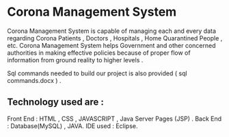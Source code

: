#                              Corona Management System
Corona Management System is capable of managing each and every data regarding Corona Patients , Doctors , Hospitals , Home Quarantined People ,  etc. Corona Management System helps Government and other concerned authorities in making effective policies because of proper flow of information from ground reality to higher levels .

Sql commands needed to build our project is also provided ( sql commands.docx ) .

## Technology used are :
Front End : HTML , CSS , JAVASCRIPT , Java Server Pages (JSP) .
Back End : Database(MySQL) , JAVA. IDE used : Eclipse.


